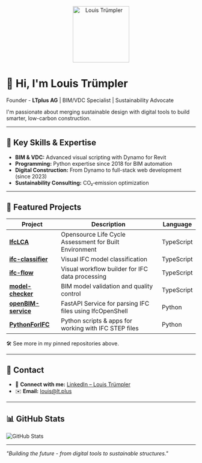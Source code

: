 <div align="center">
  <img src="https://github.com/louistrue/louistrue/raw/main/assets/louistrue.png" alt="Louis Trümpler" width="150" height="150"/>
</div>

# 👋 Hi, I'm Louis Trümpler  
Founder - **LTplus AG** | BIM/VDC Specialist | Sustainability Advocate

I'm passionate about merging sustainable design with digital tools to build smarter, low-carbon construction.

---

## 🔑 Key Skills & Expertise

- **BIM & VDC:** Advanced visual scripting with Dynamo for Revit  
- **Programming:** Python expertise since 2018 for BIM automation  
- **Digital Construction:** From Dynamo to full-stack web development (since 2023)  
- **Sustainability Consulting:** CO₂‑emission optimization 

---

## 📁 Featured Projects

| Project | Description | Language |
|---------|-------------|----------|
| **[IfcLCA](https://github.com/louistrue/IfcLCA)** | Opensource Life Cycle Assessment for Built Environment | TypeScript |
| **[ifc-classifier](https://github.com/louistrue/ifc-classifier)** | Visual IFC model classification | TypeScript |
| **[ifc-flow](https://github.com/louistrue/ifc-flow)** | Visual workflow builder for IFC data processing | TypeScript |
| **[model-checker](https://github.com/opensource-construction/model-checker)** | BIM model validation and quality control | TypeScript |
| **[openBIM-service](https://github.com/louistrue/openBIM-service)** | FastAPI Service for parsing IFC files using IfcOpenShell | Python |
| **[PythonForIFC](https://github.com/louistrue/PythonForIFC)** | Python scripts & apps for working with IFC STEP files | Python |

🛠️ See more in my pinned repositories above.

---

## 📄 Contact

- 💬 **Connect with me:** [LinkedIn – Louis Trümpler](https://www.linkedin.com/in/louistrue)  
- ✉️ **Email:** louis@lt.plus

---

## 📊 GitHub Stats

![GitHub Stats](https://github-readme-stats.vercel.app/api?username=louistrue&show_icons=true&count_private=true&theme=radical)

---

*"Building the future - from digital tools to sustainable structures."* 

